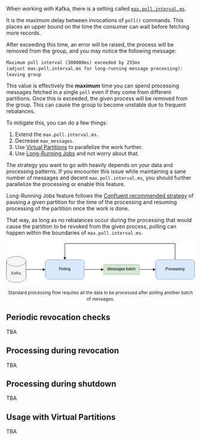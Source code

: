 When working with Kafka, there is a setting called [`max.poll.interval.ms`](https://docs.confluent.io/platform/current/installation/configuration/consumer-configs.html#consumerconfigs_max.poll.interval.ms).

It is the maximum delay between invocations of `poll()` commands. This places an upper bound on the time the consumer can wait before fetching more records.

After exceeding this time, an error will be raised, the process will be removed from the group, and you may notice the following message:

```
Maximum poll interval (300000ms) exceeded by 255ms 
(adjust max.poll.interval.ms for long-running message processing): leaving group
```

This value is effectively the **maximum** time you can spend processing messages fetched in a single `poll` even if they come from different partitions. Once this is exceeded, the given process will be removed from the group. This can cause the group to become unstable due to frequent rebalances.

To mitigate this, you can do a few things:

1. Extend the `max.poll.interval.ms`.
2. Decrease `max_messages`.
3. Use [Virtual Partitions](Pro-Virtual-Partitions) to parallelize the work further.
4. Use [Long-Running Jobs](Pro-Long-Running-Jobs) and not worry about that.

The strategy you want to go with heavily depends on your data and processing patterns. If you encounter this issue while maintaining a sane number of messages and decent `max.poll.interval.ms`, you should further parallelize the processing or enable this feature.

Long-Running Jobs feature follows the [Confluent recommended strategy](https://www.confluent.io/blog/kafka-consumer-multi-threaded-messaging/) of pausing a given partition for the time of the processing and resuming processing of the partition once the work is done.

That way, as long as no rebalances occur during the processing that would cause the partition to be revoked from the given process, polling can happen within the boundaries of `max.poll.interval.ms`.

<p align="center">
  <img src="https://raw.githubusercontent.com/karafka/misc/master/charts/long-running-job-standard.png" />
</p>
<p align="center">
  <small>Standard processing flow requires all the data to be processed after polling another batch of messages.
  </small>
</p>

## Periodic revocation checks

TBA

## Processing during revocation

TBA

## Processing during shutdown

TBA

## Usage with Virtual Partitions

TBA
